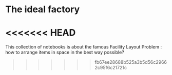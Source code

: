 # The ideal factory
<<<<<<< HEAD
=======

This collection of notebooks is about the famous Facility Layout Problem : how to arrange items in space in the best way possible?
>>>>>>> fb67ee28688b525a3b5d56c29662c95f6c21721c
